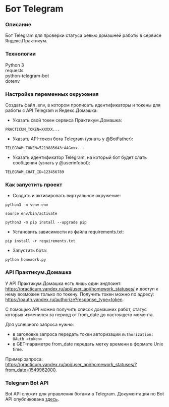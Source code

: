 # Бот Telegram

### Описание
Бот Telegram для проверки статуса ревью домашней работы в сервисе Яндекс.Практикум.

### Технологии
Python 3  
requests  
python-telegram-bot  
dotenv  

### Настройка переменных окружения
Создать файл .env, в котором прописать идентификаторы и токены для работы с API Telegram и Яндекс.Домашка:
- Указать свой токен сервиса Практикум.Домашка: 
``` 
PRACTICUM_TOKEN=XXXXX...
```
- Указать API-токен бота Telegram (узнать у @BotFather):
```
TELEGRAM_TOKEN=5219885643:AAGxxx...
```
- Указать идентификатор Telegram, на который бот будет слать сообщения (узнать у @userinfobot): 
```
TELEGRAM_CHAT_ID=123456789
```

### Как запустить проект
- Cоздать и активировать виртуальное окружение:

```
python3 -m venv env
```

```
source env/bin/activate
```

```
python3 -m pip install --upgrade pip
```

- Установить зависимости из файла requirements.txt:

```
pip install -r requirements.txt
```

- Запустить бота:
```
python homework.py
```

### API Практикум.Домашка
У API Практикум.Домашка есть лишь один эндпоинт: https://practicum.yandex.ru/api/user_api/homework_statuses/ и доступ к нему возможен только по токену. Получить токен можно по адресу: https://oauth.yandex.ru/authorize?response_type=token.

С помощью API можно получить список домашних работ, статус которых изменился за период от from_date до настоящего момента.

Для успешного запроса нужно:
- в заголовке запроса передать токен авторизации `Authorization: OAuth <token>`  
- в GET-параметре from_date передать метку времени в формате Unix time.

Пример запроса: https://practicum.yandex.ru/api/user_api/homework_statuses/?from_date=1549962000.

### Telegram Bot API
Bot API служит для управления ботами в Telegram. Документация по Bot API опубликована [здесь](https://core.telegram.org/bots/api).
